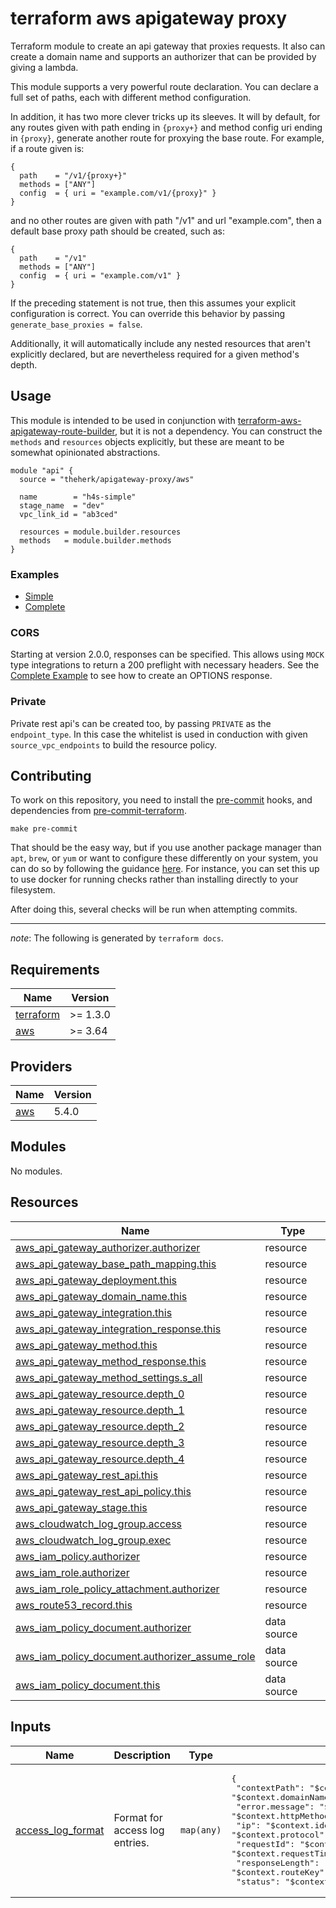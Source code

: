 # terraform aws apigateway proxy

Terraform module to create an api gateway that proxies requests. It also can create a domain name and supports an authorizer that can be provided by giving a lambda.

This module supports a very powerful route declaration. You can declare a full set of paths, each with different method configuration.

In addition, it has two more clever tricks up its sleeves. It will by default, for any routes given with path ending in `{proxy+}` and method config uri ending in `{proxy}`, generate another route for proxying the base route. For example, if a route given is:

```hcl
{
  path    = "/v1/{proxy+}"
  methods = ["ANY"]
  config  = { uri = "example.com/v1/{proxy}" }
}
```

and no other routes are given with path "/v1" and url "example.com", then a default base proxy path should be created, such as:

```hcl
{
  path    = "/v1"
  methods = ["ANY"]
  config  = { uri = "example.com/v1" }
}
```

If the preceding statement is not true, then this assumes your explicit configuration is correct. You can override this behavior by passing `generate_base_proxies = false`.

Additionally, it will automatically include any nested resources that aren't explicitly declared, but are nevertheless required for a given method's depth.

## Usage

This module is intended to be used in conjunction with [terraform-aws-apigateway-route-builder](https://github.com/theherk/terraform-aws-apigateway-route-builder/), but it is not a dependency. You can construct the `methods` and `resources` objects explicitly, but these are meant to be somewhat opinionated abstractions.

```hcl
module "api" {
  source = "theherk/apigateway-proxy/aws"

  name        = "h4s-simple"
  stage_name  = "dev"
  vpc_link_id = "ab3ced"

  resources = module.builder.resources
  methods   = module.builder.methods
}
```

### Examples

- [Simple](examples/simple)
- [Complete](examples/complete)

### CORS

Starting at version 2.0.0, responses can be specified. This allows using `MOCK` type integrations to return a 200 preflight with necessary headers. See the [Complete Example](examples/complete) to see how to create an OPTIONS response.

### Private

Private rest api's can be created too, by passing `PRIVATE` as the `endpoint_type`. In this case the whitelist is used in conduction with given `source_vpc_endpoints` to build the resource policy.

## Contributing

To work on this repository, you need to install the [pre-commit](https://github.com/pre-commit/pre-commit) hooks, and dependencies from [pre-commit-terraform](https://github.com/antonbabenko/pre-commit-terraform).

    make pre-commit

That should be the easy way, but if you use another package manager than `apt`, `brew`, or `yum` or want to configure these differently on your system, you can do so by following the guidance [here](https://github.com/antonbabenko/pre-commit-terraform#1-install-dependencies). For instance, you can set this up to use docker for running checks rather than installing directly to your filesystem.

After doing this, several checks will be run when attempting commits.

---

_note_: The following is generated by `terraform docs`.

<!-- BEGINNING OF PRE-COMMIT-TERRAFORM DOCS HOOK -->

## Requirements

| Name                                                                     | Version  |
| ------------------------------------------------------------------------ | -------- |
| <a name="requirement_terraform"></a> [terraform](#requirement_terraform) | >= 1.3.0 |
| <a name="requirement_aws"></a> [aws](#requirement_aws)                   | >= 3.64  |

## Providers

| Name                                             | Version |
| ------------------------------------------------ | ------- |
| <a name="provider_aws"></a> [aws](#provider_aws) | 5.4.0   |

## Modules

No modules.

## Resources

| Name                                                                                                                                                      | Type        |
| --------------------------------------------------------------------------------------------------------------------------------------------------------- | ----------- |
| [aws_api_gateway_authorizer.authorizer](https://registry.terraform.io/providers/hashicorp/aws/latest/docs/resources/api_gateway_authorizer)               | resource    |
| [aws_api_gateway_base_path_mapping.this](https://registry.terraform.io/providers/hashicorp/aws/latest/docs/resources/api_gateway_base_path_mapping)       | resource    |
| [aws_api_gateway_deployment.this](https://registry.terraform.io/providers/hashicorp/aws/latest/docs/resources/api_gateway_deployment)                     | resource    |
| [aws_api_gateway_domain_name.this](https://registry.terraform.io/providers/hashicorp/aws/latest/docs/resources/api_gateway_domain_name)                   | resource    |
| [aws_api_gateway_integration.this](https://registry.terraform.io/providers/hashicorp/aws/latest/docs/resources/api_gateway_integration)                   | resource    |
| [aws_api_gateway_integration_response.this](https://registry.terraform.io/providers/hashicorp/aws/latest/docs/resources/api_gateway_integration_response) | resource    |
| [aws_api_gateway_method.this](https://registry.terraform.io/providers/hashicorp/aws/latest/docs/resources/api_gateway_method)                             | resource    |
| [aws_api_gateway_method_response.this](https://registry.terraform.io/providers/hashicorp/aws/latest/docs/resources/api_gateway_method_response)           | resource    |
| [aws_api_gateway_method_settings.s_all](https://registry.terraform.io/providers/hashicorp/aws/latest/docs/resources/api_gateway_method_settings)          | resource    |
| [aws_api_gateway_resource.depth_0](https://registry.terraform.io/providers/hashicorp/aws/latest/docs/resources/api_gateway_resource)                      | resource    |
| [aws_api_gateway_resource.depth_1](https://registry.terraform.io/providers/hashicorp/aws/latest/docs/resources/api_gateway_resource)                      | resource    |
| [aws_api_gateway_resource.depth_2](https://registry.terraform.io/providers/hashicorp/aws/latest/docs/resources/api_gateway_resource)                      | resource    |
| [aws_api_gateway_resource.depth_3](https://registry.terraform.io/providers/hashicorp/aws/latest/docs/resources/api_gateway_resource)                      | resource    |
| [aws_api_gateway_resource.depth_4](https://registry.terraform.io/providers/hashicorp/aws/latest/docs/resources/api_gateway_resource)                      | resource    |
| [aws_api_gateway_rest_api.this](https://registry.terraform.io/providers/hashicorp/aws/latest/docs/resources/api_gateway_rest_api)                         | resource    |
| [aws_api_gateway_rest_api_policy.this](https://registry.terraform.io/providers/hashicorp/aws/latest/docs/resources/api_gateway_rest_api_policy)           | resource    |
| [aws_api_gateway_stage.this](https://registry.terraform.io/providers/hashicorp/aws/latest/docs/resources/api_gateway_stage)                               | resource    |
| [aws_cloudwatch_log_group.access](https://registry.terraform.io/providers/hashicorp/aws/latest/docs/resources/cloudwatch_log_group)                       | resource    |
| [aws_cloudwatch_log_group.exec](https://registry.terraform.io/providers/hashicorp/aws/latest/docs/resources/cloudwatch_log_group)                         | resource    |
| [aws_iam_policy.authorizer](https://registry.terraform.io/providers/hashicorp/aws/latest/docs/resources/iam_policy)                                       | resource    |
| [aws_iam_role.authorizer](https://registry.terraform.io/providers/hashicorp/aws/latest/docs/resources/iam_role)                                           | resource    |
| [aws_iam_role_policy_attachment.authorizer](https://registry.terraform.io/providers/hashicorp/aws/latest/docs/resources/iam_role_policy_attachment)       | resource    |
| [aws_route53_record.this](https://registry.terraform.io/providers/hashicorp/aws/latest/docs/resources/route53_record)                                     | resource    |
| [aws_iam_policy_document.authorizer](https://registry.terraform.io/providers/hashicorp/aws/latest/docs/data-sources/iam_policy_document)                  | data source |
| [aws_iam_policy_document.authorizer_assume_role](https://registry.terraform.io/providers/hashicorp/aws/latest/docs/data-sources/iam_policy_document)      | data source |
| [aws_iam_policy_document.this](https://registry.terraform.io/providers/hashicorp/aws/latest/docs/data-sources/iam_policy_document)                        | data source |

## Inputs

| Name                                                                                 | Description                    | Type       | Default                                                                                                                                                                                                                                                                                                                                                                                                                                                       | Required |
| ------------------------------------------------------------------------------------ | ------------------------------ | ---------- | ------------------------------------------------------------------------------------------------------------------------------------------------------------------------------------------------------------------------------------------------------------------------------------------------------------------------------------------------------------------------------------------------------------------------------------------------------------- | :------: |
| <a name="input_access_log_format"></a> [access_log_format](#input_access_log_format) | Format for access log entries. | `map(any)` | <pre>{<br> "contextPath": "$context.path",<br>  "domainName": "$context.domainName",<br> "error.message": "$context.error.message",<br>  "httpMethod": "$context.httpMethod",<br> "ip": "$context.identity.sourceIp",<br>  "protocol": "$context.protocol",<br> "requestId": "$context.requestId",<br>  "requestTime": "$context.requestTime",<br> "responseLength": "$context.responseLength",<br>  "routeKey": "$context.routeKey",<br> "status": "$context |

